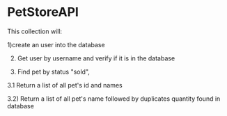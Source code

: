 # PetStoreAPI

This collection will:

1)create an user into the database

2) Get user by username and verify if it is in the database

3) Find pet by status "sold",

3.1 Return a list of all pet's id and names

3.2) Return a list of all pet's name followed by duplicates quantity found in database
